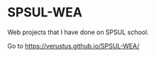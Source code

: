 # SPSUL-WEA
Web projects that I have done on SPSUL school.

Go to https://verustus.github.io/SPSUL-WEA/
